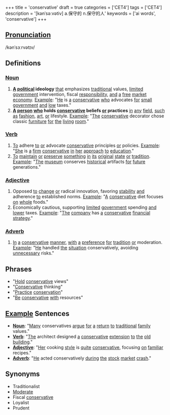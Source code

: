 +++
title = 'conservative'
draft = true
categories = ['CET4']
tags = ['CET4']
description = '[kənˈsəːvətiv] a.保守的 n.保守的人'
keywords = ['ai words', 'conservative']
+++

## [Pronunciation](/en/post/pronunciation/)
/kənˈsɜːrvətɪv/

## Definitions
### [Noun](/en/post/noun/)
1. **[A](/en/post/a/) [political](/en/post/political/) ideology** [that](/en/post/that/) emphasizes [traditional](/en/post/traditional/) values, [limited](/en/post/limited/) [government](/en/post/government/) intervention, fiscal [responsibility](/en/post/responsibility/), [and](/en/post/and/) [a](/en/post/a/) [free](/en/post/free/) [market](/en/post/market/) [economy](/en/post/economy/). [Example](/en/post/example/): "[He](/en/post/he/) is [a](/en/post/a/) [conservative](/en/post/conservative/) [who](/en/post/who/) advocates [for](/en/post/for/) [small](/en/post/small/) [government](/en/post/government/) [and](/en/post/and/) [low](/en/post/low/) taxes."
2. **[A](/en/post/a/) [person](/en/post/person/) [who](/en/post/who/) holds [conservative](/en/post/conservative/) beliefs [or](/en/post/or/) practices** [in](/en/post/in/) [any](/en/post/any/) [field](/en/post/field/), [such](/en/post/such/) [as](/en/post/as/) [fashion](/en/post/fashion/), [art](/en/post/art/), [or](/en/post/or/) lifestyle. [Example](/en/post/example/): "[The](/en/post/the/) [conservative](/en/post/conservative/) decorator chose classic [furniture](/en/post/furniture/) [for](/en/post/for/) [the](/en/post/the/) [living](/en/post/living/) [room](/en/post/room/)."

### [Verb](/en/post/verb/)
1. [To](/en/post/to/) adhere [to](/en/post/to/) [or](/en/post/or/) advocate [conservative](/en/post/conservative/) principles [or](/en/post/or/) policies. [Example](/en/post/example/): "[She](/en/post/she/) is [a](/en/post/a/) [firm](/en/post/firm/) [conservative](/en/post/conservative/) [in](/en/post/in/) [her](/en/post/her/) [approach](/en/post/approach/) [to](/en/post/to/) [education](/en/post/education/)."
2. [To](/en/post/to/) [maintain](/en/post/maintain/) [or](/en/post/or/) [preserve](/en/post/preserve/) [something](/en/post/something/) [in](/en/post/in/) [its](/en/post/its/) [original](/en/post/original/) [state](/en/post/state/) [or](/en/post/or/) [tradition](/en/post/tradition/). [Example](/en/post/example/): "[The](/en/post/the/) [museum](/en/post/museum/) conserves [historical](/en/post/historical/) artifacts [for](/en/post/for/) [future](/en/post/future/) generations."

### [Adjective](/en/post/adjective/)
1. Opposed [to](/en/post/to/) [change](/en/post/change/) [or](/en/post/or/) radical innovation, favoring [stability](/en/post/stability/) [and](/en/post/and/) adherence [to](/en/post/to/) established norms. [Example](/en/post/example/): "[A](/en/post/a/) [conservative](/en/post/conservative/) diet focuses [on](/en/post/on/) [whole](/en/post/whole/) foods."
2. Economically cautious, supporting [limited](/en/post/limited/) [government](/en/post/government/) spending [and](/en/post/and/) [lower](/en/post/lower/) taxes. [Example](/en/post/example/): "[The](/en/post/the/) [company](/en/post/company/) has [a](/en/post/a/) [conservative](/en/post/conservative/) [financial](/en/post/financial/) [strategy](/en/post/strategy/)."

### [Adverb](/en/post/adverb/)
1. [In](/en/post/in/) [a](/en/post/a/) [conservative](/en/post/conservative/) [manner](/en/post/manner/), [with](/en/post/with/) [a](/en/post/a/) [preference](/en/post/preference/) [for](/en/post/for/) [tradition](/en/post/tradition/) [or](/en/post/or/) moderation. [Example](/en/post/example/): "[He](/en/post/he/) handled [the](/en/post/the/) [situation](/en/post/situation/) conservatively, avoiding [unnecessary](/en/post/unnecessary/) risks."

## Phrases
- "[Hold](/en/post/hold/) [conservative](/en/post/conservative/) views"
- "[Conservative](/en/post/conservative/) thinking"
- "[Practice](/en/post/practice/) [conservation](/en/post/conservation/)"
- "[Be](/en/post/be/) [conservative](/en/post/conservative/) [with](/en/post/with/) resources"

## [Example](/en/post/example/) Sentences
- **[Noun](/en/post/noun/)**: "[Many](/en/post/many/) conservatives [argue](/en/post/argue/) [for](/en/post/for/) [a](/en/post/a/) [return](/en/post/return/) [to](/en/post/to/) [traditional](/en/post/traditional/) [family](/en/post/family/) values."
- **[Verb](/en/post/verb/)**: "[The](/en/post/the/) architect designed [a](/en/post/a/) [conservative](/en/post/conservative/) [extension](/en/post/extension/) [to](/en/post/to/) [the](/en/post/the/) [old](/en/post/old/) [building](/en/post/building/)."
- **[Adjective](/en/post/adjective/)**: "[Her](/en/post/her/) cooking [style](/en/post/style/) is [quite](/en/post/quite/) [conservative](/en/post/conservative/), focusing [on](/en/post/on/) [familiar](/en/post/familiar/) recipes."
- **[Adverb](/en/post/adverb/)**: "[He](/en/post/he/) acted conservatively [during](/en/post/during/) [the](/en/post/the/) [stock](/en/post/stock/) [market](/en/post/market/) [crash](/en/post/crash/)."

## Synonyms
- Traditionalist
- [Moderate](/en/post/moderate/)
- Fiscal [conservative](/en/post/conservative/)
- Loyalist
- Prudent
